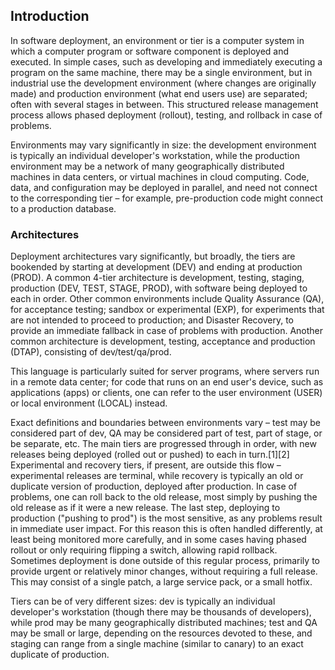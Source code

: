 ## Introduction
In software deployment, an environment or tier is a computer system in which a computer program or software component is deployed and executed. In simple cases, such as developing and immediately executing a program on the same machine, there may be a single environment, but in industrial use the development environment (where changes are originally made) and production environment (what end users use) are separated; often with several stages in between. This structured release management process allows phased deployment (rollout), testing, and rollback in case of problems.

Environments may vary significantly in size: the development environment is typically an individual developer's workstation, while the production environment may be a network of many geographically distributed machines in data centers, or virtual machines in cloud computing. Code, data, and configuration may be deployed in parallel, and need not connect to the corresponding tier – for example, pre-production code might connect to a production database.

### Architectures
Deployment architectures vary significantly, but broadly, the tiers are bookended by starting at development (DEV) and ending at production (PROD). A common 4-tier architecture is development, testing, staging, production (DEV, TEST, STAGE, PROD), with software being deployed to each in order. Other common environments include Quality Assurance (QA), for acceptance testing; sandbox or experimental (EXP), for experiments that are not intended to proceed to production; and Disaster Recovery, to provide an immediate fallback in case of problems with production. Another common architecture is development, testing, acceptance and production (DTAP), consisting of dev/test/qa/prod.

This language is particularly suited for server programs, where servers run in a remote data center; for code that runs on an end user's device, such as applications (apps) or clients, one can refer to the user environment (USER) or local environment (LOCAL) instead.

Exact definitions and boundaries between environments vary – test may be considered part of dev, QA may be considered part of test, part of stage, or be separate, etc. The main tiers are progressed through in order, with new releases being deployed (rolled out or pushed) to each in turn.[1][2] Experimental and recovery tiers, if present, are outside this flow – experimental releases are terminal, while recovery is typically an old or duplicate version of production, deployed after production. In case of problems, one can roll back to the old release, most simply by pushing the old release as if it were a new release. The last step, deploying to production ("pushing to prod") is the most sensitive, as any problems result in immediate user impact. For this reason this is often handled differently, at least being monitored more carefully, and in some cases having phased rollout or only requiring flipping a switch, allowing rapid rollback.
Sometimes deployment is done outside of this regular process, primarily to provide urgent or relatively minor changes, without requiring a full release. This may consist of a single patch, a large service pack, or a small hotfix.

Tiers can be of very different sizes: dev is typically an individual developer's workstation (though there may be thousands of developers), while prod may be many geographically distributed machines; test and QA may be small or large, depending on the resources devoted to these, and staging can range from a single machine (similar to canary) to an exact duplicate of production.
